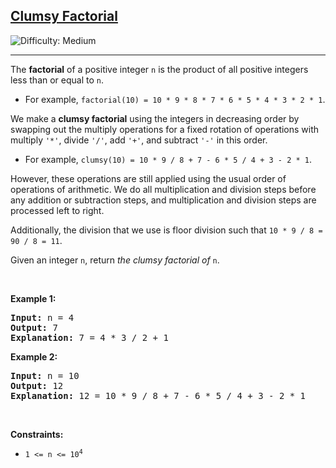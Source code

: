 <h2><a href="https://leetcode.com/problems/clumsy-factorial">Clumsy Factorial</a></h2> <img src='https://img.shields.io/badge/Difficulty-Medium-orange' alt='Difficulty: Medium' /><hr><p>The <strong>factorial</strong> of a positive integer <code>n</code> is the product of all positive integers less than or equal to <code>n</code>.</p>

<ul>
	<li>For example, <code>factorial(10) = 10 * 9 * 8 * 7 * 6 * 5 * 4 * 3 * 2 * 1</code>.</li>
</ul>

<p>We make a <strong>clumsy factorial</strong> using the integers in decreasing order by swapping out the multiply operations for a fixed rotation of operations with multiply <code>&#39;*&#39;</code>, divide <code>&#39;/&#39;</code>, add <code>&#39;+&#39;</code>, and subtract <code>&#39;-&#39;</code> in this order.</p>

<ul>
	<li>For example, <code>clumsy(10) = 10 * 9 / 8 + 7 - 6 * 5 / 4 + 3 - 2 * 1</code>.</li>
</ul>

<p>However, these operations are still applied using the usual order of operations of arithmetic. We do all multiplication and division steps before any addition or subtraction steps, and multiplication and division steps are processed left to right.</p>

<p>Additionally, the division that we use is floor division such that <code>10 * 9 / 8 = 90 / 8 = 11</code>.</p>

<p>Given an integer <code>n</code>, return <em>the clumsy factorial of </em><code>n</code>.</p>

<p>&nbsp;</p>
<p><strong class="example">Example 1:</strong></p>

<pre>
<strong>Input:</strong> n = 4
<strong>Output:</strong> 7
<strong>Explanation:</strong> 7 = 4 * 3 / 2 + 1
</pre>

<p><strong class="example">Example 2:</strong></p>

<pre>
<strong>Input:</strong> n = 10
<strong>Output:</strong> 12
<strong>Explanation:</strong> 12 = 10 * 9 / 8 + 7 - 6 * 5 / 4 + 3 - 2 * 1
</pre>

<p>&nbsp;</p>
<p><strong>Constraints:</strong></p>

<ul>
	<li><code>1 &lt;= n &lt;= 10<sup>4</sup></code></li>
</ul>
